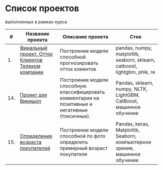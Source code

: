 # Список проектов

выполненных в рамках курса
  
  
|#  |Название проекта    |Описание проекта              |Стек
|---|--------------------|------------------------------|--------------------
|1.|[Финальный проект. Отток Клиентов Телеком компании](https://github.com/AHAPXET/yandex_practicum/blob/main/final_project.ipynb)|Построение модели способной прогнозировать отток клиентов|pandas, numpy, matplotlib, seaborn, sklearn, catboost, lightgbm, phik, re
|14.|[Проект для Викишоп](https://github.com/AHAPXET/yandex_practicum/blob/main/14_%D0%9F%D1%80%D0%BE%D0%B5%D0%BA%D1%82_%D0%B4%D0%BB%D1%8F_%D0%92%D0%B8%D0%BA%D0%B8%D1%88%D0%BE%D0%BF.ipynb)|Построение модели способную классифицировать комментарии на позитивные и негативные (токсичные).|Pandas, sklearn, numpy, NLTK, LightGBM, CatBoost, машинное обучение
|15.|[Определение возраста покупателей](https://github.com/AHAPXET/yandex_practicum/blob/main/15_%D0%9E%D0%BF%D1%80%D0%B5%D0%B4%D0%B5%D0%BB%D0%B5%D0%BD%D0%B8%D0%B5_%D0%B2%D0%BE%D0%B7%D1%80%D0%B0%D1%81%D1%82%D0%B0_%D0%BF%D0%BE%D0%BA%D1%83%D0%BF%D0%B0%D1%82%D0%B5%D0%BB%D0%B5%D0%B9_clear.ipynb)|Построение модели способной по фото определить примерный возраст покупателя|Pandas, keras, Matplotlib, Seaborn, компьютерное зрение, машинное обучение
